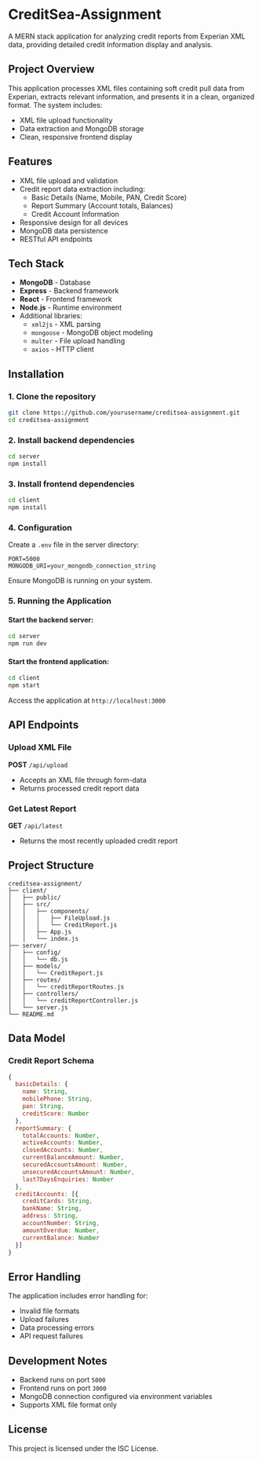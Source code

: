 # CreditSea-Assignment

A MERN stack application for analyzing credit reports from Experian XML data, providing detailed credit information display and analysis.

## Project Overview

This application processes XML files containing soft credit pull data from Experian, extracts relevant information, and presents it in a clean, organized format. The system includes:
- XML file upload functionality 
- Data extraction and MongoDB storage
- Clean, responsive frontend display

## Features

- XML file upload and validation
- Credit report data extraction including:
  - Basic Details (Name, Mobile, PAN, Credit Score)
  - Report Summary (Account totals, Balances) 
  - Credit Account Information
- Responsive design for all devices
- MongoDB data persistence
- RESTful API endpoints

## Tech Stack

- **MongoDB** - Database
- **Express** - Backend framework  
- **React** - Frontend framework
- **Node.js** - Runtime environment
- Additional libraries:
  - `xml2js` - XML parsing
  - `mongoose` - MongoDB object modeling
  - `multer` - File upload handling
  - `axios` - HTTP client
  
## Installation

### 1. Clone the repository
```bash
git clone https://github.com/yourusername/creditsea-assignment.git
cd creditsea-assignment
```

### 2. Install backend dependencies
```bash
cd server
npm install
```

### 3. Install frontend dependencies
```bash
cd client
npm install
```

### 4. Configuration
Create a `.env` file in the server directory:
```plaintext
PORT=5000
MONGODB_URI=your_mongodb_connection_string
```
Ensure MongoDB is running on your system.

### 5. Running the Application

#### Start the backend server:
```bash
cd server
npm run dev
```

#### Start the frontend application:
```bash
cd client
npm start
```

Access the application at `http://localhost:3000`

## API Endpoints

### Upload XML File
**POST** `/api/upload`
- Accepts an XML file through form-data
- Returns processed credit report data

### Get Latest Report
**GET** `/api/latest`
- Returns the most recently uploaded credit report

## Project Structure
```plaintext
creditsea-assignment/
├── client/
│   ├── public/
│   ├── src/
│   │   ├── components/
│   │   │   ├── FileUpload.js
│   │   │   └── CreditReport.js
│   │   ├── App.js
│   │   └── index.js
├── server/
│   ├── config/
│   │   └── db.js
│   ├── models/
│   │   └── CreditReport.js
│   ├── routes/
│   │   └── creditReportRoutes.js
│   ├── controllers/
│   │   └── creditReportController.js
│   └── server.js
└── README.md
```

## Data Model

### Credit Report Schema
```javascript
{
  basicDetails: {
    name: String,
    mobilePhone: String,
    pan: String,
    creditScore: Number
  },
  reportSummary: {
    totalAccounts: Number,
    activeAccounts: Number,
    closedAccounts: Number,
    currentBalanceAmount: Number,
    securedAccountsAmount: Number,
    unsecuredAccountsAmount: Number,
    last7DaysEnquiries: Number
  },
  creditAccounts: [{
    creditCards: String,
    bankName: String,
    address: String,
    accountNumber: String,
    amountOverdue: Number,
    currentBalance: Number
  }]
}
```

## Error Handling
The application includes error handling for:
- Invalid file formats
- Upload failures
- Data processing errors
- API request failures

## Development Notes

- Backend runs on port `5000`
- Frontend runs on port `3000`
- MongoDB connection configured via environment variables
- Supports XML file format only

## License

This project is licensed under the ISC License.

